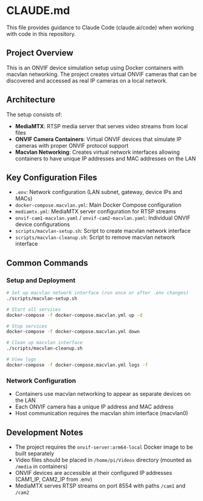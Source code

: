 # CLAUDE.md

This file provides guidance to Claude Code (claude.ai/code) when working with code in this repository.

## Project Overview

This is an ONVIF device simulation setup using Docker containers with macvlan networking. The project creates virtual ONVIF cameras that can be discovered and accessed as real IP cameras on a local network.

## Architecture

The setup consists of:
- **MediaMTX**: RTSP media server that serves video streams from local files
- **ONVIF Camera Containers**: Virtual ONVIF devices that simulate IP cameras with proper ONVIF protocol support
- **Macvlan Networking**: Creates virtual network interfaces allowing containers to have unique IP addresses and MAC addresses on the LAN

## Key Configuration Files

- `.env`: Network configuration (LAN subnet, gateway, device IPs and MACs)
- `docker-compose.macvlan.yml`: Main Docker Compose configuration
- `mediamtx.yml`: MediaMTX server configuration for RTSP streams
- `onvif-cam1-macvlan.yaml` / `onvif-cam2-macvlan.yaml`: Individual ONVIF device configurations
- `scripts/macvlan-setup.sh`: Script to create macvlan network interface
- `scripts/macvlan-cleanup.sh`: Script to remove macvlan network interface

## Common Commands

### Setup and Deployment
```bash
# Set up macvlan network interface (run once or after .env changes)
./scripts/macvlan-setup.sh

# Start all services
docker-compose -f docker-compose.macvlan.yml up -d

# Stop services
docker-compose -f docker-compose.macvlan.yml down

# Clean up macvlan interface
./scripts/macvlan-cleanup.sh

# View logs
docker-compose -f docker-compose.macvlan.yml logs -f
```

### Network Configuration
- Containers use macvlan networking to appear as separate devices on the LAN
- Each ONVIF camera has a unique IP address and MAC address
- Host communication requires the macvlan shim interface (macvlan0)

## Development Notes

- The project requires the `onvif-server:arm64-local` Docker image to be built separately
- Video files should be placed in `/home/pi/Videos` directory (mounted as `/media` in containers)
- ONVIF devices are accessible at their configured IP addresses (CAM1_IP, CAM2_IP from .env)
- MediaMTX serves RTSP streams on port 8554 with paths `/cam1` and `/cam2`